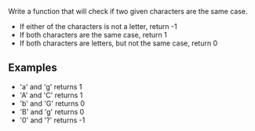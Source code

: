 Write a function that will check if two given characters are the same case.

- If either of the characters is not a letter, return -1
- If both characters are the same case, return 1
- If both characters are letters, but not the same case, return 0

## Examples
- 'a' and 'g' returns 1
- 'A' and 'C' returns 1
- 'b' and 'G' returns 0
- 'B' and 'g' returns 0
- '0' and '?' returns -1
